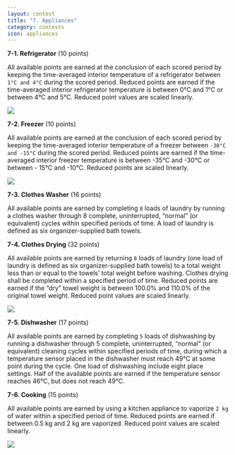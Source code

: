 ```yaml
---
layout: contest
title: "7. Appliances"
category: contests
icon: appliances
---
```


__7-1. Refrigerator__ (10 points)

All available points are earned at the conclusion of each scored period by keeping the time-averaged interior temperature of a refrigerator between `1°C and 4°C` during the scored period. Reduced points are earned if the time-averaged interior refrigerator temperature is between 0°C and 1°C or between 4°C and 5°C. Reduced point values are scaled linearly.

<img class="img-thumbnail center" src="{{ site.baseurl }}/assets/img/con_5.png">

__7-2. Freezer__ (10 points)

All available points are earned at the conclusion of each scored period by keeping the time-averaged interior temperature of a freezer between `-30°C and -15°C` during the scored period. Reduced points are earned if the time-averaged interior freezer temperature is between -35°C and -30°C or between - 15°C and -10°C. Reduced points are scaled linearly.

<img class="img-thumbnail center" src="{{ site.baseurl }}/assets/img/con_6.png">

__7-3. Clothes Washer__ (16 points)

All available points are earned by completing `8` loads of laundry by running a clothes washer through 8 complete, uninterrupted, “normal” (or equivalent) cycles within specified periods of time. A load of laundry is defined as six organizer-supplied bath towels.

__7-4. Clothes Drying__ (32 points)

All available points are earned by returning `8` loads of laundry (one load of laundry is defined as six organizer-supplied bath towels) to a total weight less than or equal to the towels’ total weight before washing. Clothes drying shall be completed within a specified period of time. Reduced points are earned if the “dry” towel weight is between 100.0% and 110.0% of the original towel weight. Reduced point values are scaled linearly.

<img class="img-thumbnail center" src="{{ site.baseurl }}/assets/img/con_7.png">

__7-5. Dishwasher__ (17 points)

All available points are earned by completing `5` loads of dishwashing by running a dishwasher through 5 complete, uninterrupted, “normal” (or equivalent) cleaning cycles within specified periods of time, during which a temperature sensor placed in the dishwasher must reach 49°C at some point during the cycle. One load of dishwashing include eight place settings. Half of the available points are earned if the temperature sensor reaches 46°C, but does not reach 49°C.

__7-6. Cooking__ (15 points)

All available points are earned by using a kitchen appliance to vaporize `2 kg` of water within a specified period of time. Reduced points are earned if between 0.5 kg and 2 kg are vaporized. Reduced point values are scaled linearly.

<img class="img-thumbnail center" src="{{ site.baseurl }}/assets/img/con_8.png">
